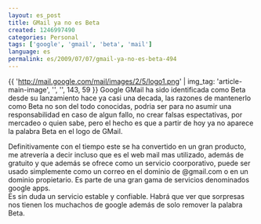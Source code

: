 ```yaml
---
layout: es_post
title: GMail ya no es Beta
created: 1246997490
categories: Personal
tags: ['google', 'gmail', 'beta', 'mail']
language: es
permalink: es/2009/07/07/gmail-ya-no-es-beta-494
---
```

{{ 'http://mail.google.com/mail/images/2/5/logo1.png' | img_tag: 'article-main-image', '', '', 143, 59 }}
Google GMail ha sido identificada como Beta desde su lanzamiento hace ya casi una decada, las razones de mantenerlo como Beta no son del todo conocidas, podria ser para no asumir una responsabilidad en caso de algun fallo, no crear falsas espectativas, por mercadeo o quien sabe, pero el hecho es que a partir de hoy ya no aparece la palabra Beta en el logo de GMail.

Definitivamente con el tiempo este se ha convertido en un gran producto, me atrevería a decir incluso que es el web mail mas utilizado, además de gratuito y que además se ofrece como un servicio coorporativo, puede ser usado simplemente como un correo en el dominio de @gmail.com o en un dominio propietario. Es parte de una gran gama de servicios denominados google apps.   
Es sin duda un servicio estable y confiable.
Habrá que ver que sorpresas nos tienen los muchachos de google además de solo remover la palabra Beta.

